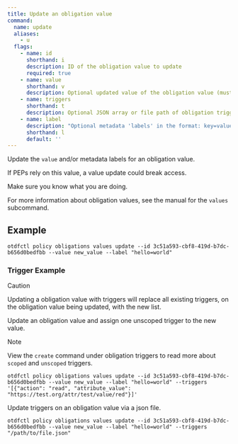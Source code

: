 ```yaml
---
title: Update an obligation value
command:
  name: update
  aliases:
    - u
  flags:
    - name: id
      shorthand: i
      description: ID of the obligation value to update
      required: true
    - name: value
      shorthand: v
      description: Optional updated value of the obligation value (must be unique within the definition)
    - name: triggers
      shorthand: t
      description: Optional JSON array or file path of obligation trigger(s) to be created and stored on the obligation value. 
    - name: label
      description: "Optional metadata 'labels' in the format: key=value"
      shorthand: l
      default: ''
---
```


Update the `value` and/or metadata labels for an obligation value.

If PEPs rely on this value, a value update could break access.

Make sure you know what you are doing.

For more information about obligation values, see the manual for the `values` subcommand.

## Example

```shell
otdfctl policy obligations values update --id 3c51a593-cbf8-419d-b7dc-b656d0bedfbb --value new_value --label "hello=world"
```

### Trigger Example

>[!CAUTION]
>Updating a obligation value with triggers will replace all existing
>triggers, on the obligation value being updated, with the new list.

Update an obligation value and assign one unscoped trigger to the new value.

>[!NOTE]
>View the `create` command under obligation triggers to read
>more about `scoped` and `unscoped` triggers.

```shell
otdfctl policy obligations values update --id 3c51a593-cbf8-419d-b7dc-b656d0bedfbb --value new_value --label "hello=world" --triggers '[{"action": "read", "attribute_value": "https://test.org/attr/test/value/red"}]'
```

Update triggers on an obligation value via a json file.

```shell
otdfctl policy obligations values update --id 3c51a593-cbf8-419d-b7dc-b656d0bedfbb --value new_value --label "hello=world" --triggers "/path/to/file.json"
```
